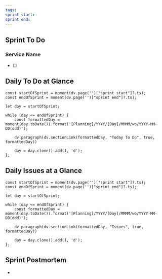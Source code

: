 ```yaml
---
tags: 
sprint start: 
sprint end:
---
```

## Sprint To Do

### Service Name

- [ ]

## Daily To Do at Glance

```dataviewjs
const startOfSprint = moment(dv.page('')["sprint start"]?.ts);
const endOfSprint = moment(dv.page('')["sprint end"]?.ts);

let day = startOfSprint;

while (day <= endOfSprint) {
	const formattedDay = moment(day.toDate()).format('[Planning]/YYYY/[Day]/MMMM/wo/YYYY-MM-DD(ddd)');

	dv.paragraph(dv.sectionLink(formattedDay, "Today To Do", true, formattedDay))

	day = day.clone().add(1, 'd');
};
```

## Daily Issues at a Glance

```dataviewjs
const startOfSprint = moment(dv.page('')["sprint start"]?.ts);
const endOfSprint = moment(dv.page('')["sprint end"]?.ts);

let day = startOfSprint;

while (day <= endOfSprint) {
	const formattedDay = moment(day.toDate()).format('[Planning]/YYYY/[Day]/MMMM/wo/YYYY-MM-DD(ddd)');

	dv.paragraph(dv.sectionLink(formattedDay, "Issues", true, formattedDay))

	day = day.clone().add(1, 'd');
};
```

## Sprint Postmortem

-
